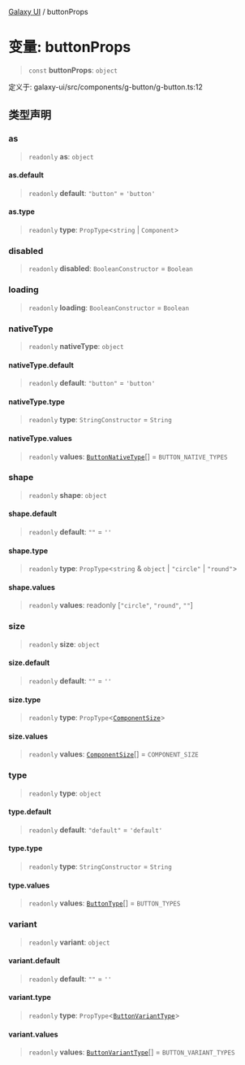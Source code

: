 [Galaxy UI](../index.md) / buttonProps

# 变量: buttonProps

> `const` **buttonProps**: `object`

定义于: galaxy-ui/src/components/g-button/g-button.ts:12

## 类型声明

### as

> `readonly` **as**: `object`

#### as.default

> `readonly` **default**: `"button"` = `'button'`

#### as.type

> `readonly` **type**: `PropType`\<`string` \| `Component`\>

### disabled

> `readonly` **disabled**: `BooleanConstructor` = `Boolean`

### loading

> `readonly` **loading**: `BooleanConstructor` = `Boolean`

### nativeType

> `readonly` **nativeType**: `object`

#### nativeType.default

> `readonly` **default**: `"button"` = `'button'`

#### nativeType.type

> `readonly` **type**: `StringConstructor` = `String`

#### nativeType.values

> `readonly` **values**: [`ButtonNativeType`](../type-aliases/ButtonNativeType.md)[] = `BUTTON_NATIVE_TYPES`

### shape

> `readonly` **shape**: `object`

#### shape.default

> `readonly` **default**: `""` = `''`

#### shape.type

> `readonly` **type**: `PropType`\<`string` & `object` \| `"circle"` \| `"round"`\>

#### shape.values

> `readonly` **values**: readonly \[`"circle"`, `"round"`, `""`\]

### size

> `readonly` **size**: `object`

#### size.default

> `readonly` **default**: `""` = `''`

#### size.type

> `readonly` **type**: `PropType`\<[`ComponentSize`](../type-aliases/ComponentSize.md)\>

#### size.values

> `readonly` **values**: [`ComponentSize`](../type-aliases/ComponentSize.md)[] = `COMPONENT_SIZE`

### type

> `readonly` **type**: `object`

#### type.default

> `readonly` **default**: `"default"` = `'default'`

#### type.type

> `readonly` **type**: `StringConstructor` = `String`

#### type.values

> `readonly` **values**: [`ButtonType`](../type-aliases/ButtonType.md)[] = `BUTTON_TYPES`

### variant

> `readonly` **variant**: `object`

#### variant.default

> `readonly` **default**: `""` = `''`

#### variant.type

> `readonly` **type**: `PropType`\<[`ButtonVariantType`](../type-aliases/ButtonVariantType.md)\>

#### variant.values

> `readonly` **values**: [`ButtonVariantType`](../type-aliases/ButtonVariantType.md)[] = `BUTTON_VARIANT_TYPES`
